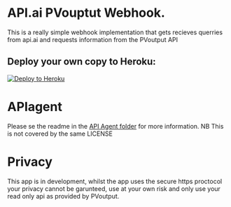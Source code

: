 # API.ai PVouptut Webhook.

This is a really simple webhook implementation that gets recieves querries from api.ai and requests information from the PVoutput API

## Deploy your own copy to Heroku:
[![Deploy to Heroku](https://www.herokucdn.com/deploy/button.svg)](https://heroku.com/deploy)

# APIagent
Please se the readme in the [API Agent folder](https://github.com/HarvsG/API.ai-PVouptut-Webhook/tree/master/API%20Agent) for more information. NB This is not covered by the same LICENSE

# Privacy
This app is in development, whilst the app uses the secure https proctocol your privacy cannot be garunteed, use at your own risk and only use your read only api as provided by PVoutput.
